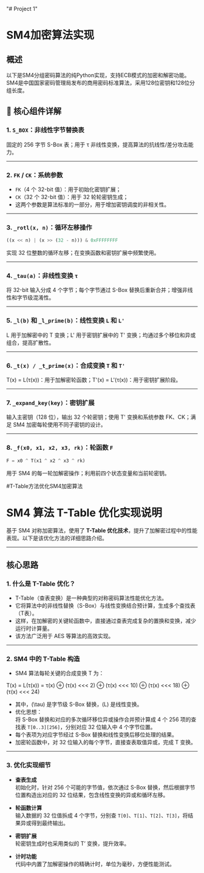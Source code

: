 "# Project 1" 
 # SM4加密算法实现

## 概述
以下是SM4分组密码算法的纯Python实现，支持ECB模式的加密和解密功能。SM4是中国国家密码管理局发布的商用密码标准算法，采用128位密钥和128位分组长度。

## 🧠 核心组件详解

### 1. `S_BOX`：非线性字节替换表
固定的 256 字节 S-Box 表；用于 τ 非线性变换，提高算法的抗线性/差分攻击能力。

---

### 2. `FK` / `CK`：系统参数

- `FK`（4 个 32-bit 值）：用于初始化密钥扩展；
- `CK`（32 个 32-bit 值）：用于 32 轮轮密钥生成；
- 这两个参数是算法标准的一部分，用于增加密钥调度的非相关性。

---

### 3. `_rotl(x, n)`：循环左移操作

```python
((x << n) | (x >> (32 - n))) & 0xFFFFFFFF
```
实现 32 位整数的循环左移；在变换函数和密钥扩展中频繁使用。

---

### 4. `_tau(a)`：非线性变换 `τ`
将 32-bit 输入分成 4 个字节；每个字节通过 S-Box 替换后重新合并；增强非线性和字节级混淆性。

---

### 5. `_l(b)` 和 `_l_prime(b)`：线性变换 `L` 和 `L'`
L 用于加解密中的 T 变换；L' 用于密钥扩展中的 T' 变换；均通过多个移位和异或组合，提高扩散性。

---

### 6. `_t(x) / _t_prime(x)`：合成变换 `T` 和 `T'`
T(x) = L(τ(x))：用于加解密轮函数；T'(x) = L'(τ(x))：用于密钥扩展阶段。

---

### 7. `_expand_key(key)`：密钥扩展
输入主密钥（128 位），输出 32 个轮密钥；使用 T' 变换和系统参数 FK、CK；满足 SM4 加密每轮使用不同子密钥的设计。

---

### 8. `_f(x0, x1, x2, x3, rk)`：轮函数 `F`
```python
F = x0 ^ T(x1 ^ x2 ^ x3 ^ rk)
```
用于 SM4 的每一轮加解密操作；利用前四个状态变量和当前轮密钥。

#T-Table方法优化SM4加密算法
# SM4 算法 T-Table 优化实现说明

基于 SM4 对称加密算法，使用了 **T-Table 优化技术**，提升了加解密过程中的性能表现。以下是该优化方法的详细思路介绍。

---

## 核心思路

### 1. 什么是 T-Table 优化？

- T-Table（查表变换）是一种典型的对称密码算法性能优化方法。
- 它将算法中的非线性替换（S-Box）与线性变换结合预计算，生成多个查找表（T表）。
- 这样，在加解密的关键轮函数中，直接通过查表完成复杂的置换和变换，减少运行时计算量。
- 该方法广泛用于 AES 等算法的高效实现。

---

### 2. SM4 中的 T-Table 构造

- SM4 算法每轮关键的合成变换 T 为：
  
T(x) = L(τ(x)) = τ(x) ⊕ (τ(x) <<< 2) ⊕ (τ(x) <<< 10) ⊕ (τ(x) <<< 18) ⊕ (τ(x) <<< 24)


- 其中，\(\tau\) 是字节级 S-Box 替换，\(L\) 是线性变换。
- 优化思想：  
  将 S-Box 替换和对应的多次循环移位异或操作合并预计算成 4 个 256 项的查找表 `T[0..3][256]`，分别对应 32 位输入中 4 个字节位置。
- 每个表项为对应字节经过 S-Box 替换和线性变换后移位处理的结果。
- 加密轮函数中，对 32 位输入的每个字节，直接查表取值异或，完成 T 变换。

---

### 3. 优化实现细节

- **查表生成**  
  初始化时，针对 256 个可能的字节值，依次通过 S-Box 替换，然后根据字节位置构造出对应的 32 位结果，包含线性变换的异或和循环左移。

- **轮函数计算**  
  输入数据的 32 位值拆成 4 个字节，分别查 `T[0]`、`T[1]`、`T[2]`、`T[3]`，将结果异或得到最终输出。

- **密钥扩展**  
  轮密钥生成时也采用类似的 T’ 变换，提升效率。

- **计时功能**  
  代码中内置了加解密操作的精确计时，单位为毫秒，方便性能测试。


